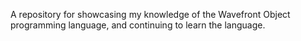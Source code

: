 A repository for showcasing my knowledge of the Wavefront Object programming language, and continuing to learn the language.
